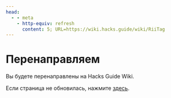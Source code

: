 ```yaml
---
head:
  - - meta
    - http-equiv: refresh
      content: 5; URL=https://wiki.hacks.guide/wiki/RiiTag
---
```


# Перенаправляем

Вы будете перенаправлены на Hacks Guide Wiki.

Если страница не обновилась, нажмите [здесь](https://wiki.hacks.guide/wiki/RiiTag).
